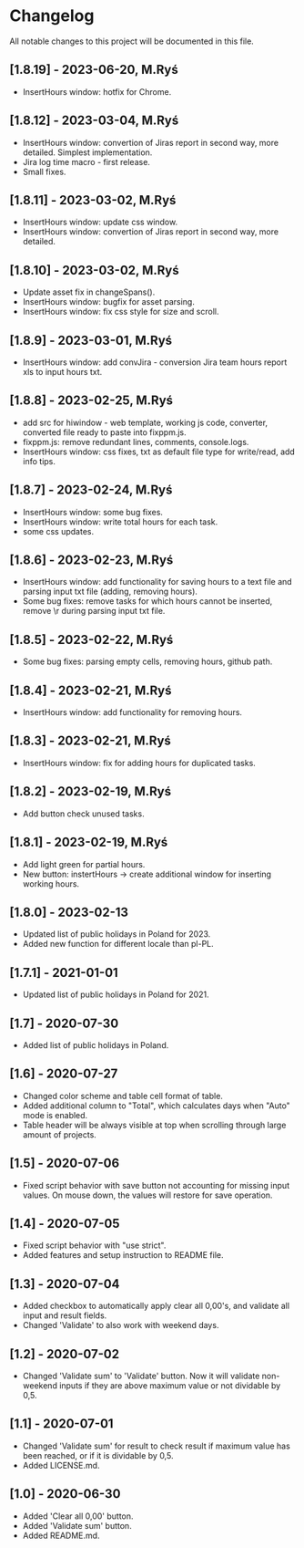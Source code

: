 # Changelog

All notable changes to this project will be documented in this file.

## [1.8.19] - 2023-06-20, M.Ryś

- InsertHours window: hotfix for Chrome.

## [1.8.12] - 2023-03-04, M.Ryś

- InsertHours window: convertion of Jiras report in second way, more detailed. Simplest implementation.
- Jira log time macro - first release.
- Small fixes.

## [1.8.11] - 2023-03-02, M.Ryś

- InsertHours window: update css window.
- InsertHours window: convertion of Jiras report in second way, more detailed.

## [1.8.10] - 2023-03-02, M.Ryś

- Update asset fix in changeSpans().
- InsertHours window: bugfix for asset parsing.
- InsertHours window: fix css style for size and scroll.

## [1.8.9] - 2023-03-01, M.Ryś

- InsertHours window: add convJira - conversion Jira team hours report xls to input hours txt.

## [1.8.8] - 2023-02-25, M.Ryś

- add src for hiwindow - web template, working js code, converter, converted file ready to paste into fixppm.js.
- fixppm.js: remove redundant lines, comments, console.logs.
- InsertHours window: css fixes, txt as default file type for write/read, add info tips.

## [1.8.7] - 2023-02-24, M.Ryś

- InsertHours window: some bug fixes.
- InsertHours window: write total hours for each task.
- some css updates.

## [1.8.6] - 2023-02-23, M.Ryś

- InsertHours window: add functionality for saving hours to a text file and parsing input txt file (adding, removing hours).
- Some bug fixes: remove tasks for which hours cannot be inserted, remove \\r during parsing input txt file.

## [1.8.5] - 2023-02-22, M.Ryś

- Some bug fixes: parsing empty cells, removing hours, github path.

## [1.8.4] - 2023-02-21, M.Ryś

- InsertHours window: add functionality for removing hours.

## [1.8.3] - 2023-02-21, M.Ryś

- InsertHours window: fix for adding hours for duplicated tasks.

## [1.8.2] - 2023-02-19, M.Ryś

- Add button check unused tasks.

## [1.8.1] - 2023-02-19, M.Ryś

- Add light green for partial hours.
- New button: instertHours → create additional window for inserting working hours.

## [1.8.0] - 2023-02-13

- Updated list of public holidays in Poland for 2023.
- Added new function for different locale than pl-PL.

## [1.7.1] - 2021-01-01

- Updated list of public holidays in Poland for 2021.

## [1.7] - 2020-07-30

- Added list of public holidays in Poland.

## [1.6] - 2020-07-27

- Changed color scheme and table cell format of table.
- Added additional column to "Total", which calculates days when "Auto" mode is enabled.
- Table header will be always visible at top when scrolling through large amount of projects.

## [1.5] - 2020-07-06

- Fixed script behavior with save button not accounting for missing input values. On mouse down, the values will restore for save operation.

## [1.4] - 2020-07-05

- Fixed script behavior with "use strict".
- Added features and setup instruction to README file.

## [1.3] - 2020-07-04

- Added checkbox to automatically apply clear all 0,00's, and validate all input and result fields.
- Changed 'Validate' to also work with weekend days.

## [1.2] - 2020-07-02

- Changed 'Validate sum' to 'Validate' button. Now it will validate non-weekend inputs if they are above maximum value or not dividable by 0,5.

## [1.1] - 2020-07-01

- Changed 'Validate sum' for result to check result if maximum value has been reached, or if it is dividable by 0,5.
- Added LICENSE.md.

## [1.0] - 2020-06-30

- Added 'Clear all 0,00' button.
- Added 'Validate sum' button.
- Added README.md.